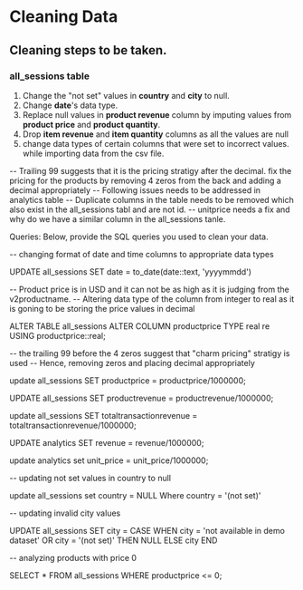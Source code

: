 # Cleaning Data

## Cleaning steps to be taken.

### all_sessions table
1. Change the "not set" values in **country** and **city** to null.
2. Change **date**'s data type.
3. Replace null values in **product revenue** column by imputing values from **product price** and **product quantity**.
4. Drop **item revenue** and **item quantity** columns as all the values are null
3. change data types of certain columns that were set to incorrect values. 
while importing data from the csv file. 
   
-- Trailing 99 suggests that it is the pricing stratigy after the decimal. fix the pricing for the products by removing 4 zeros from the back and adding a decimal appropriately
-- Following issues needs to be addressed in analytics table
-- Duplicate columns in the table needs to be removed which also exist in the all_sessions tabl and are not id.
-- unitprice needs a fix and why do we have a similar column in the all_sessions tanle.

Queries:
Below, provide the SQL queries you used to clean your data.

-- changing format of date and time columns to appropriate data types

UPDATE 
	all_sessions
SET date = to_date(date::text, 'yyyymmdd')

-- Product price is in USD and it can not be as high as it is judging from the v2productname.
-- Altering data type of the column from integer to real as it is goning to be storing the price values in decimal

ALTER TABLE all_sessions 
ALTER COLUMN productprice 
TYPE real re
USING productprice::real;

-- the trailing 99 before the 4 zeros suggest that "charm pricing" stratigy is used
-- Hence, removing zeros and placing decimal appropriately

update all_sessions
SET productprice = productprice/1000000;

UPDATE all_sessions
	SET productrevenue = productrevenue/1000000;

update all_sessions
SET totaltransactionrevenue = totaltransactionrevenue/1000000;

UPDATE analytics
	SET revenue = revenue/1000000;
	
update analytics
	set unit_price = unit_price/1000000;
	
-- updating not set values in country to null

update 
	all_sessions
set
	 country = NULL
Where
	 country = '(not set)'

-- updating invalid city values

UPDATE all_sessions
SET city = 
 CASE
 WHEN city = 'not available in demo dataset'
     OR city = '(not set)' 
     THEN NULL
ELSE city
 END

-- analyzing products with price 0

SELECT * 
FROM all_sessions
WHERE productprice <= 0;
